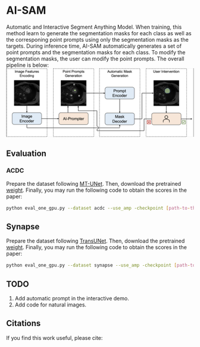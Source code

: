 # AI-SAM
Automatic and Interactive Segment Anything Model. When training, this method learn to generate the segmentation masks for each class as well as the corresponing point prompts using only the segmentation masks as the targets. During inference time, AI-SAM automatically generates a set of point prompts and the segmentation masks for each class. To modify the segmentation masks, the user can modify the point prompts. The overall pipeline is below:
![ai-sam](./assets/ai-sam.png) 


## Evaluation

### ACDC
Prepare the dataset following [MT-UNet](https://github.com/Dootmaan/MT-UNet). Then, download the pretrained [weight](.). Finally, you may run the following code to obtain the scores in the paper:
```sh
python eval_one_gpu.py --dataset acdc --use_amp -checkpoint [path-to-the-downloaded-weight] -model_type vit_h --tr_path [path-to-the-dataset-dir] --use_classification_head --use_lora --use_hard_point
```

## Synapse
Prepare the dataset following [TransUNet](https://github.com/Beckschen/TransUNet/tree/main). Then, download the pretrained [weight](.). Finally, you may run the following code to obtain the scores in the paper:
```sh
python eval_one_gpu.py --dataset synapse --use_amp -checkpoint [path-to-the-downloaded-weight] -model_type vit_h --tr_path [path-to-the-dataset-dir] --use_classification_head --use_lora --use_hard_point
```

## TODO
1. Add automatic prompt in the interactive demo.
2. Add code for natural images.

## Citations
If you find this work useful, please cite:

